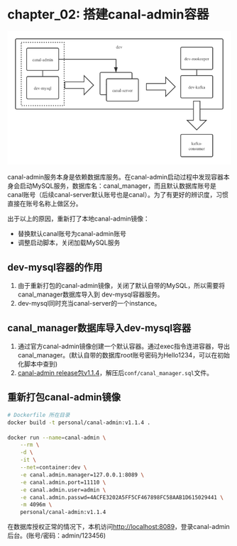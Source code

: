# chapter_02: 搭建canal-admin容器
![canal-docker-demo-搭建](/res/p_00.png)

canal-admin服务本身是依赖数据库服务。在canal-admin启动过程中发现容器本身会启动MySQL服务，数据库名：canal_manager，而且默认数据库账号是canal账号（后续canal-server默认账号也是canal）。为了有更好的辨识度，习惯直接在账号名称上做区分。

出于以上的原因，重新打了本地canal-admin镜像：
* 替换默认canal账号为canal-admin账号
* 调整启动脚本，关闭加载MySQL服务


## dev-mysql容器的作用
1. 由于重新打包的canal-admin镜像，关闭了默认自带的MySQL，所以需要将canal_manager数据库导入到 dev-mysql容器服务。
2. dev-mysql同时充当canal-server的一个instance。

## canal_manager数据库导入dev-mysql容器
1. 通过官方canal-admin镜像创建一个默认容器。通过exec指令连进容器，导出canal_manager。(默认自带的数据库root账号密码为Hello1234，可以在初始化脚本中查到)
2. [canal-admin release包v1.1.4](https://github.com/alibaba/canal/releases/download/canal-1.1.4/canal.admin-1.1.4.tar.gz)，解压后`conf/canal_manager.sql`文件。


## 重新打包canal-admin镜像
```sh
# Dockerfile 所在目录
docker build -t personal/canal-admin:v1.1.4 .

docker run --name=canal-admin \
    --rm \
    -d \
    -it \
    --net=container:dev \
    -e canal.admin.manager=127.0.0.1:8089 \
    -e canal.admin.port=11110 \
    -e canal.admin.user=admin \
    -e canal.admin.passwd=4ACFE3202A5FF5CF467898FC58AAB1D615029441 \
    -m 4096m \
    personal/canal-admin:v1.1.4
```

在数据库授权正常的情况下，本机访问[http://localhost:8089](http://localhost:8089)，登录canal-admin后台。(账号/密码：admin/123456)
